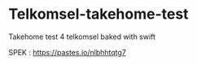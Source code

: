 # Telkomsel-takehome-test
Takehome test 4 telkomsel baked with swift

SPEK : https://pastes.io/nlbhhtqtg7
